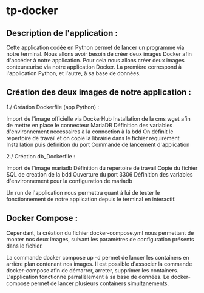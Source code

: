 # tp-docker
## Description de l'application : 

Cette application codée en Python permet de lancer un programme
via notre terminal.
Nous allons avoir besoin de créer deux images Docker afin d'accéder
à notre application.
Pour cela nous allons créer deux images conteuneurisé via notre application Docker.
La première correspond à l'application Python, et l'autre,
à sa base de données.


## Création des deux images de notre application :

1./ Création Dockerfile (app Python) :

Import de l'image officielle via DockerHub
Installation de la cms wget afin de mettre en place le connecteur MariaDB
Définition des variables d'environnement necessaires à la connection à la bdd
On définit le repertoire de travail et on copie la librairie dans le fichier requirement
Installation puis définition du port
Commande de lancement d'application

2./ Création db_Dockerfile :

Import de l'image mariadb
Définition du repertoire de travail
Copie du fichier SQL de creation de la bdd
Ouverture du port 3306
Définition des variables d'environnement pour la configuration de mariadb

Un run de l'application nous permettra quant à lui de tester le fonctionnement de notre application 
depuis le terminal en interactif.

## Docker Compose :
Cependant, la création du fichier docker-compose.yml nous permettant de monter nos deux images, suivant
les paramètres de configuration présents dans le fichier.

La commande docker compose up -d permet de lancer les containers en arrière plan contenant nos images.
Il est possible d'associer la commande docker-compose afin de démarrer, arreter, supprimer les containers.
L'application fonctionne parrallèlement à sa base de données.
Le docker-compose permet de lancer plusieurs containers simultanements.
